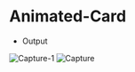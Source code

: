 # Animated-Card

* Output
  
![Capture-1](https://github.com/user-attachments/assets/1ad81e28-e7e7-4cca-af36-6e5ea0ef871d)
![Capture](https://github.com/user-attachments/assets/2157a5a0-0478-4886-a8c6-5411af09e254)
